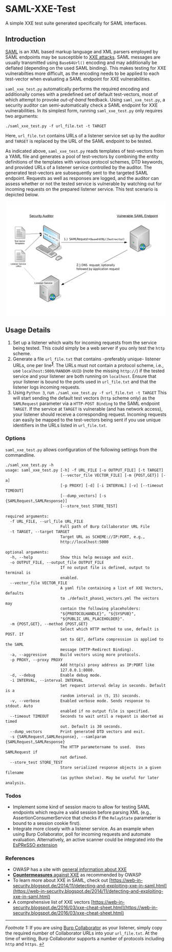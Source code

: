 # SAML-XXE-Test
A simple XXE test suite generated specifically for SAML interfaces. 
## Introduction
[SAML](https://en.wikipedia.org/wiki/Security_Assertion_Markup_Language) is an XML based markup language and XML parsers employed by SAML endpoints may be susceptible to [XXE attacks](https://en.wikipedia.org/wiki/XML_external_entity_attack). SAML messages are usually transmitted using `Base64Url()` encoding and may additionally be deflated (depending on the used SAML binding). This makes testing for XXE vulnerabilties more difficult, as the encoding needs to be applied to each test-vector when evaluating a SAML endpoint for XXE vulnerabilities.
 
`saml_xxe_test.py` automatically performs the required encoding and additionally comes with a predefined set of default test-vectors, most of which attempt to provoke *out-of-band* feedback. Using `saml_xxe_test.py`, a security auditor can semi-automatically check a SAML endpoint for XXE vulnerabilities. In its simplest form, running `saml_xxe_test.py` only requires two arguments: 

```
./saml_xxe_test.py -f url_file.txt -t TARGET
```
Here, `url_file.txt` contains URLs of a listener service set up by the auditor and `TARGET` is replaced by the URL of the SAML endpoint to be tested. 

As indicated above, `saml_xxe_test.py` reads templates of test-vectors from a YAML file and generates a pool of test-vectors by combining the entity definitions of the templates with various protocol schemes, DTD keywords, and provided URLs of a listener service controlled by the auditor. The generated test-vectors are subsequently sent to the targeted SAML endpoint. Requests as well as responses are logged, and the auditor can assess whether or not the tested service is vulnerable by watching out for incoming requests on the prepared listener service. This test scenario is depicted below.

<img src="saml_xxe_test-scenario.png" width="850">

## Usage Details

1. Set up a listener which waits for incoming requests from the service being tested. This could simply be a web server if you only test the `http` scheme. 
2. Generate a file `url_file.txt` that contains -preferably unique- listener URLs, one per line<sup id="fn1"><b>[1](#fnc1)</b></sup>. The URLs must not contain a protocol scheme, i.e., use `localhost:5000/RANDOM-UUID` (note the missing `http://`) if the tested service and your listener are both running on `localhost`. Ensure that your listener is bound to the ports used in `url_file.txt` and that the listener logs incoming requests. 
3. Using `Python 3`, run `./saml_xxe_test.py -f url_file.txt -t TARGET` This will start sending the default test vectors (`http` scheme only) as the `SAMLRequest` parameter via a `HTTP-POST Binding` to the SAML endpoint `TARGET`. If the service at `TARGET` is vulnerable (and has network access), your listener should receive a corresponding request. Incoming requests can easily be mapped to the test-vectors being sent if you use unique identifiers in the URLs listed in `url_file.txt`. 


### Options
`saml_xxe_test.py` allows configuration of the following settings from the commandline.
```
./saml_xxe_test.py -h
usage: saml_xxe_test.py [-h] -f URL_FILE [-o OUTPUT_FILE] [-t TARGET]
                        [--vector_file VECTOR_FILE] [-m {POST,GET}] [-a]
                        [-p PROXY] [-d] [-i INTERVAL] [-v] [--timeout TIMEOUT]
                        [--dump_vectors] [-s {SAMLRequest,SAMLResponse}]
                        [--store_test STORE_TEST]

required arguments:
  -f URL_FILE, --url_file URL_FILE
                        Full path of Burp Collaborator URL File
  -t TARGET, --target TARGET
                        Target URL as SCHEME://IP:PORT, e.g.,
                        http://localhost:5000

optional arguments:
  -h, --help            Show this help message and exit.
  -o OUTPUT_FILE, --output_file OUTPUT_FILE
                        If no output file is defined, output to terminal is
                        enabled.
  --vector_file VECTOR_FILE
                        A yaml file containing a list of XXE Vectors, defaults
                        to ./default_phase1_vectors.yml The vectors may
                        contain the following placeholders:
                        "${PROTOCOLHANDLE}", "${SYSPUB}",
                        "${PUBLIC_URL_PLACEHOLDER}".
  -m {POST,GET}, --method {POST,GET}
                        Select which HTTP method to use, default is POST. If 
                        set to GET, deflate compression is applied to the SAML
                        message (HTTP-Redirect Binding).
  -a, --aggressive      Build vectors using more protocols.
  -p PROXY, --proxy PROXY
                        Add http(s) proxy address as IP:PORT like
                        127.0.0.1:8080.
  -d, --debug           Enable debug mode.
  -i INTERVAL, --interval INTERVAL
                        Set request interval delay in seconds. Default is a
                        random interval in (5, 15) seconds.
  -v, --verbose         Enabled verbose mode. Sends response to stdout. Auto
                        enabled if no output file is specified.
  --timeout TIMEOUT     Seconds to wait until a request is aborted as timed
                        out. Default is 30 seconds.
  --dump_vectors        Print generated DTD vectors and exit.
  -s {SAMLRequest,SAMLResponse}, --samlparam {SAMLRequest,SAMLResponse}
                        The HTTP parametername to used.  Uses SAMLRequest if 
                        not defined.
  --store_test STORE_TEST
                        Store serialized response objects in a given filename
                        (as python shelve). May be useful for later analysis.

```

### Todos

- Implement some kind of session macro to allow for testing SAML endpoints which require a valid session before parsing XML (e.g., AssertionConsumerService that checks if the `RelayState` parameter is bound to a session cookie first).
- Integrate more closely with a listener service. As an example when using Burp Collaborator, poll for incoming requests and automate evaluation. Alternatively, an active scanner could be integrated into the [EsPReSSO extension](https://github.com/RUB-NDS/BurpSSOExtension)


### References

- OWASP has a site with [general information about XXE](https://www.owasp.org/index.php/XML_External_Entity_(XXE)_Processing)
- [**Countermeasures** against XXE](https://www.owasp.org/index.php/XML_External_Entity_(XXE)_Prevention_Cheat_Sheet) as recommended by OWASP
- To learn more about XXE in SAML, check out [https://web-in-security.blogspot.de/2014/11/detecting-and-exploiting-xxe-in-saml.html](https://web-in-security.blogspot.de/2014/11/detecting-and-exploiting-xxe-in-saml.html) 
- A comprehensive list of XXE vectors [https://web-in-security.blogspot.de/2016/03/xxe-cheat-sheet.html](https://web-in-security.blogspot.de/2016/03/xxe-cheat-sheet.html)

---
<em id="fnc1">Footnote 1:</em>  If you are using [Burp Collaborator](https://portswigger.net/burp/help/collaborator) as your listener, simply copy the required number of Collaborator URLs into your `url_file.txt`. At the time of writing, Burp Collaborator supports a number of protocols including `http` and `https`.  [↩](#fn1)

